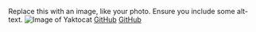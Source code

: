 Replace this with an image, like your photo. Ensure you include some alt-text.
![Image of Yaktocat](https://octodex.github.com/images/yaktocat.png)
[GitHub](http://github.com)
[GitHub](http://github.com)

